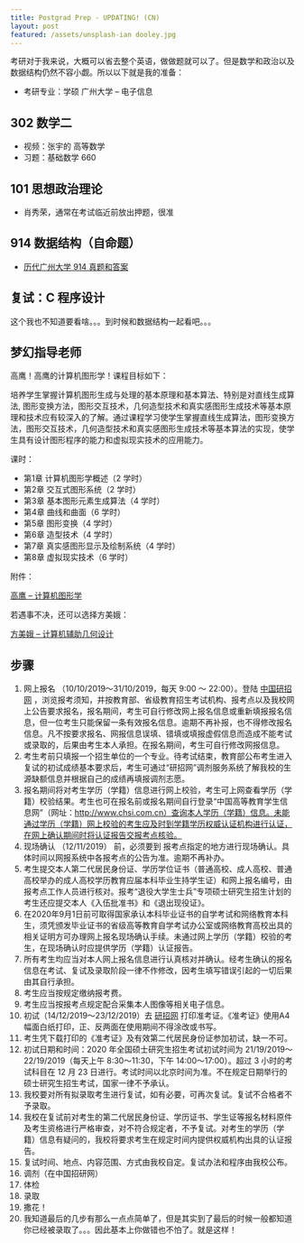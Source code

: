 ```yaml
---
title: Postgrad Prep - UPDATING! (CN)
layout: post
featured: /assets/unsplash-ian dooley.jpg
---
```


考研对于我来说，大概可以省去整个英语，做做题就可以了。但是数学和政治以及数据结构仍然不容小觑。所以以下就是我的准备：

- 考研专业：学硕 广州大学 – 电子信息

## 302 数学二

- 视频：张宇的 高等数学
- 习题：基础数学 660

## 101 思想政治理论

- 肖秀荣，通常在考试临近前放出押题，很准

## 914 数据结构（自命题）

- [历代广州大学 914 真题和答案](http://www.gzhuky.com/kaoyan/details.aspx?id=2651)

## 复试：C 程序设计

这个我也不知道要看啥。。。到时候和数据结构一起看吧。。。

## 梦幻指导老师
高鹰！高鹰的计算机图形学！课程目标如下：

培养学生掌握计算机图形生成与处理的基本原理和基本算法、特别是对直线生成算法, 图形变换方法，图形交互技术，几何造型技术和真实感图形生成技术等基本原理和技术应有较深入的了解。通过课程学习使学生掌握直线生成算法，图形变换方法，图形交互技术，几何造型技术和真实感图形生成技术等基本算法的实现，使学生具有设计图形程序的能力和虚拟现实技术的应用能力。

课时：

- 第1章  计算机图形学概述（2 学时）
- 第2章 交互式图形系统（2 学时）
- 第3章 基本图形元素生成算法（4 学时）
- 第4章 曲线和曲面（6 学时）
- 第5章 图形变换（4 学时）
- 第6章 造型技术（4 学时）
- 第7章 真实感图形显示及绘制系统（4 学时）
- 第8章 虚拟现实技术（6 学时）

附件：

[高鹰 – 计算机图形学](javascript:void(0))

若遇事不决，还可以选择方美娥：

[方美娥 – 计算机辅助几何设计](javascript:void(0))

## 步骤

1. 网上报名 （10/10/2019～31/10/2019，每天 9:00 ～ 22:00）。登陆 [中国研招网](http://yz.chsi.com.cn/) ，浏览报考须知，并按教育部、省级教育招生考试机构、报考点以及我校网上公告要求报名，报名期间，考生可自行修改网上报名信息或重新填报报名信息，但一位考生只能保留一条有效报名信息。逾期不再补报，也不得修改报名信息。凡不按要求报名、网报信息误填、错填或填报虚假信息而造成不能考试或录取的，后果由考生本人承担。在报名期间，考生可自行修改网报信息。
2. 考生考前只填报一个招生单位的一个专业。待考试结束，教育部公布考生进入复试的初试成绩基本要求后，考生可通过“研招网”调剂服务系统了解我校的生源缺额信息并根据自己的成绩再填报调剂志愿。
3. 报名期间将对考生学历（学籍）信息进行网上校验，考生可上网查看学历（学籍）校验结果。考生也可在报名前或报名期间自行登录“中国高等教育学生信息网”（网址：http://www.chsi.com.cn）查询本人学历（学籍）信息。未能通过学历（学籍）网上校验的考生应及时到学籍学历权威认证机构进行认证，在网上确认期间时将认证报告交报考点核验。
4. 现场确认 （12/11/2019） 前，必须要到 报考点指定的地方进行现场确认。具体时间以网报系统中各报考点的公告为准。逾期不再补办。
5. 考生提交本人第二代居民身份证、学历学位证书（普通高校、成人高校、普通高校举办的成人高校学历教育应届本科毕业生持学生证）和网上报名编号，由报考点工作人员进行核对。报考“退役大学生士兵”专项硕士研究生招生计划的考生还应提交本人《入伍批准书》和《退出现役证》。
6. 在2020年9月1日前可取得国家承认本科毕业证书的自学考试和网络教育本科生，须凭颁发毕业证书的省级高等教育自学考试办公室或网络教育高校出具的相关证明方可办理网上报名现场确认手续。未通过网上学历（学籍）校验的考生，在现场确认时应提供学历（学籍）认证报告。
7. 所有考生均应当对本人网上报名信息进行认真核对并确认。经考生确认的报名信息在考试、复试及录取阶段一律不作修改，因考生填写错误引起的一切后果由其自行承担。
8. 考生应当按规定缴纳报考费。
9. 考生应当按报考点规定配合采集本人图像等相关电子信息。
10. 初试（14/12/2019～23/12/2019）去 [研招网](http://yz.chsi.com.cn/) 打印准考证。《准考证》使用A4幅面白纸打印，正、反两面在使用期间不得涂改或书写。
11. 考生凭下载打印的《准考证》及有效第二代居民身份证参加初试，缺一不可。
12. 初试日期和时间：2020 年全国硕士研究生招生考试初试时间为 21/19/2019～22/19/2019（每天上午 8:30～11:30，下午 14:00～17:00）。超过 3 小时的考试科目在 12 月 23 日进行。考试时间以北京时间为准。不在规定日期举行的硕士研究生招生考试，国家一律不予承认。
13. 我校要对所有拟录取考生进行复试，如有必要，可再次复试。复试不合格者不予录取。
14. 我校在复试前对考生的第二代居民身份证、学历证书、学生证等报名材料原件及考生资格进行严格审查，对不符合规定者，不予复试。对考生的学历（学籍）信息有疑问的，我校将要求考生在规定时间内提供权威机构出具的认证报告。
15. 复试时间、地点、内容范围、方式由我校自定。复试办法和程序由我校公布。
16. 调剂（在中国招研网）
17. 体检
18. 录取
19. 撒花！
20. 我知道最后的几步有那么一点点简单了，但是其实到了最后的时候一般都知道你已经被录取了。。。因此基本上你做错也不怕了。就是这样！
